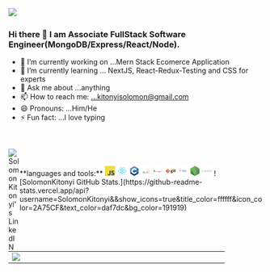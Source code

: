 ![](https://komarev.com/ghpvc/?username=SolomonKitonyi&color=blue) 
### Hi there 👋 I am Associate FullStack Software Engineer(MongoDB/Express/React/Node).
- 🔭 I’m currently working on ...Mern Stack Ecomerce Application
- 🌱 I’m currently learning ... NextJS, React-Redux-Testing and CSS for experts
- 💬 Ask me about ...anything
- 📫 How to reach me: ...kitonyisolomon@gmail.com
- 😄 Pronouns: ...Him/He
- ⚡ Fun fact: ...I love typing
<br/>
<br/>
<a href="https://www.linkedin.com/in/solomon-kitonyi-b971b7203/">
<img align="left" alt="SolomonKitonyi's LinkedIN" width="22px" src="https://raw.githubusercontent.com/peterthehan/peterthehan/master/assets/linkedin.svg" />
</a>
<br />
<br/>
**languages and tools:**
<code><img height="20" src="https://raw.githubusercontent.com/github/explore/80688e429a7d4ef2fca1e82350fe8e3517d3494d/topics/javascript/javascript.png"></code>
<code><img height="20" src="https://raw.githubusercontent.com/github/explore/80688e429a7d4ef2fca1e82350fe8e3517d3494d/topics/react/react.png"></code>
<code><img height="20" src="https://raw.githubusercontent.com/github/explore/80688e429a7d4ef2fca1e82350fe8e3517d3494d/topics/cpp/cpp.png"></code>
<code><img height="20" src="https://raw.githubusercontent.com/github/explore/80688e429a7d4ef2fca1e82350fe8e3517d3494d/topics/mysql/mysql.png"></code>
<code><img height="20" src="https://raw.githubusercontent.com/github/explore/80688e429a7d4ef2fca1e82350fe8e3517d3494d/topics/mongodb/mongodb.png"></code>
<code><img height="20" src="https://raw.githubusercontent.com/github/explore/80688e429a7d4ef2fca1e82350fe8e3517d3494d/topics/git/git.png"></code> 
<code><img height="20" src="https://raw.githubusercontent.com/github/explore/80688e429a7d4ef2fca1e82350fe8e3517d3494d/topics/java/java.png"></code> 
<code><img height="20" src="https://raw.githubusercontent.com/github/explore/80688e429a7d4ef2fca1e82350fe8e3517d3494d/topics/nodejs/nodejs.png"></code> 
<code><img height="20" src="https://raw.githubusercontent.com/github/explore/80688e429a7d4ef2fca1e82350fe8e3517d3494d/topics/express/express.png"></code> 
![SolomonKitonyi GitHub Stats.](https://github-readme-stats.vercel.app/api?username=SolomonKitonyi&&show_icons=true&title_color=ffffff&icon_color=2A75CF&text_color=daf7dc&bg_color=191919)

<center>
<table>
  <tr>
      <td><img width="400px" align="left" src="https://github-readme-stats.vercel.app/api/top-langs/?username=SolomonKitonyi&hide=html&layout=compact" /></td>
      <td></td>
  </tr>   
</table>
</center>
